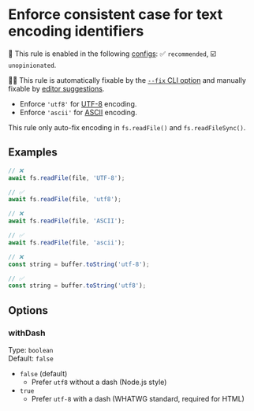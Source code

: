 # Enforce consistent case for text encoding identifiers

💼 This rule is enabled in the following [configs](https://github.com/sindresorhus/eslint-plugin-unicorn#recommended-config): ✅ `recommended`, ☑️ `unopinionated`.

🔧💡 This rule is automatically fixable by the [`--fix` CLI option](https://eslint.org/docs/latest/user-guide/command-line-interface#--fix) and manually fixable by [editor suggestions](https://eslint.org/docs/latest/use/core-concepts#rule-suggestions).

<!-- end auto-generated rule header -->
<!-- Do not manually modify this header. Run: `npm run fix:eslint-docs` -->

- Enforce `'utf8'` for [UTF-8](https://en.wikipedia.org/wiki/UTF-8) encoding.
- Enforce `'ascii'` for [ASCII](https://en.wikipedia.org/wiki/ASCII) encoding.

This rule only auto-fix encoding in `fs.readFile()` and `fs.readFileSync()`.

## Examples

```js
// ❌
await fs.readFile(file, 'UTF-8');

// ✅
await fs.readFile(file, 'utf8');
```

```js
// ❌
await fs.readFile(file, 'ASCII');

// ✅
await fs.readFile(file, 'ascii');
```

```js
// ❌
const string = buffer.toString('utf-8');

// ✅
const string = buffer.toString('utf8');
```

## Options

### withDash

Type: `boolean`\
Default: `false`

- `false` (default)
  - Prefer `utf8` without a dash (Node.js style)
- `true`
  - Prefer `utf-8` with a dash (WHATWG standard, required for HTML)
